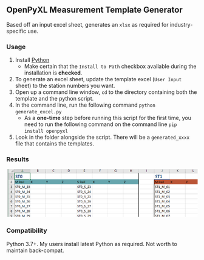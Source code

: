 ## OpenPyXL Measurement Template Generator

Based off an input excel sheet, generates an `xlsx` as required for industry-specific use. 

### Usage

1. Install [Python](https://www.python.org/downloads/)
    * Make certain that the `Install to Path` checkbox available during the installation is **checked**. 
3. To generate an excel sheet, update the template excel (`User Input` sheet) to the station numbers you want. 
4. Open up a command line window, `cd` to the directory containing both the template and the python script.
5. In the command line, run the following command `python generate_excel.py`
	* As a **one-time** step before running this script for the first time, you need to run the following command on the command line `pip install openpyxl`
6. Look in the folder alongside the script. There will be a `generated_xxxx` file that contains the templates.

### Results

![generated excel](example.png "Generated Excel")

### Compatibility

Python 3.7+. My users install latest Python as required. Not worth to maintain back-compat.


<img src="http://www.google-analytics.com/__utm.gif?utmwv=5.3.8utms=1&utmn=1894752493&utmhn=github.com%2Fsbeddall%2Fei-automation&utmul=en-us&utmac=UA-296882-1" height="1" width="1">